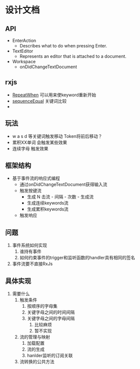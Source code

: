# 设计文档

## API

- EnterAction
  - Describes what to do when pressing Enter.
- TextEditor
  - Represents an editor that is attached to a document.
- Workspace
  - onDidChangeTextDocument
  
## rxjs
- [RepeatWhen](https://rxjs-dev.firebaseapp.com/api/operators/repeatWhen) 可以用来使keyword重新开始
- [sequenceEqual](https://rxjs-dev.firebaseapp.com/api/operators/sequenceEqual) 关键词比较
- 

## 玩法
- w a s d 等关键词触发移动 Token将前后移动？
- 累积XX单词 会触发某些效果
- 连续字母 触发效果
  
## 框架结构
- 基于事件流的响应式编程
  - 通过onDidChangeTextDocument获得输入流
  - 触发按键流
    - 生成 N 击流  - 间隔 - 次数 - 生成流
    - 生成连续keywords流
    - 生成累积keywords流
  - 触发响应

## 问题
1. 事件系统如何实现
   1. 谁持有事件
   2. 如何约束事件的trigger和监听函数的handler具有相同的签名
2. 事件流要不直接RxJs

## 具体实现
1. 需要什么
   1. 触发条件
      1. 按顺序的字母集
      2. 关键字母之间的时间间隔
      3. 关键字母之间的字母间隔
         1. 比较麻烦
         2. 暂不实现
   2. 流的管理与映射
      1. 加载配置
      2. 流的生成
      3. hanlder监听的订阅关联
   3. 流转换的公共方法
  